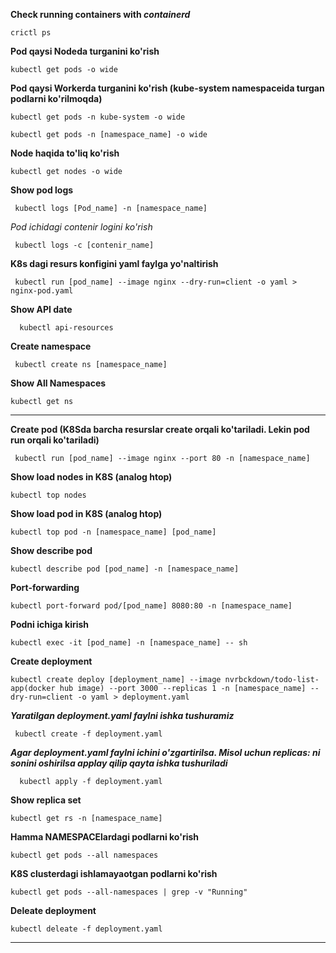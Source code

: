 **Check running containers with _containerd_**
    
    crictl ps

**Pod qaysi Nodeda turganini ko'rish**

    kubectl get pods -o wide

**Pod qaysi Workerda turganini ko'rish (kube-system namespaceida turgan podlarni ko'rilmoqda)**

    kubectl get pods -n kube-system -o wide    

    kubectl get pods -n [namespace_name] -o wide

**Node haqida to'liq ko'rish**

    kubectl get nodes -o wide

**Show pod logs**

     kubectl logs [Pod_name] -n [namespace_name]

  _Pod ichidagi contenir logini ko'rish_

     kubectl logs -c [contenir_name]

**K8s dagi resurs konfigini yaml faylga yo'naltirish**

     kubectl run [pod_name] --image nginx --dry-run=client -o yaml > nginx-pod.yaml

**Show API date**

      kubectl api-resources

**Create namespace**

     kubectl create ns [namespace_name]

**Show All Namespaces**

    kubectl get ns
-------------------------------------------------------------------------------------------------------------------------------------------------------------

**Create pod (K8Sda barcha resurslar create orqali ko'tariladi. Lekin pod run orqali ko'tariladi)**
   
     kubectl run [pod_name] --image nginx --port 80 -n [namespace_name]

**Show load nodes in K8S (analog htop)**

    kubectl top nodes

**Show load pod in K8S (analog htop)**

    kubectl top pod -n [namespace_name] [pod_name]

**Show describe pod**

    kubectl describe pod [pod_name] -n [namespace_name]

**Port-forwarding**

    kubectl port-forward pod/[pod_name] 8080:80 -n [namespace_name]

**Podni ichiga kirish**

    kubectl exec -it [pod_name] -n [namespace_name] -- sh

**Create deployment**

    kubectl create deploy [deployment_name] --image nvrbckdown/todo-list-app(docker hub image) --port 3000 --replicas 1 -n [namespace_name] --dry-run=client -o yaml > deployment.yaml

   _**Yaratilgan deployment.yaml faylni ishka tushuramiz**_

     kubectl create -f deployment.yaml

  _**Agar deployment.yaml faylni ichini o'zgartirilsa. Misol uchun replicas: ni sonini oshirilsa applay qilip qayta ishka tushuriladi**_

      kubectl apply -f deployment.yaml   

**Show replica set**

    kubectl get rs -n [namespace_name]

**Hamma NAMESPACElardagi podlarni ko'rish**

    kubectl get pods --all namespaces

**K8S clusterdagi ishlamayaotgan podlarni ko'rish**

    kubectl get pods --all-namespaces | grep -v "Running"

**Deleate deployment**

    kubectl deleate -f deployment.yaml  
---------------------------------------------------------------------------------------------------------------------------------------------
